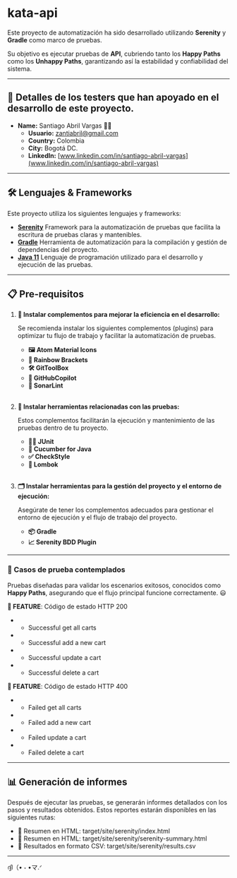 # kata-api

Este proyecto de automatización ha sido desarrollado utilizando **Serenity** y **Gradle** como marco de pruebas.

Su objetivo es ejecutar pruebas de **API**, cubriendo tanto los **Happy Paths** como los **Unhappy Paths**, garantizando así la estabilidad y confiabilidad del sistema.
***

## 👥 Detalles de los testers que han apoyado en el desarrollo de este proyecto.


* **Name:** Santiago Abril Vargas 🧑‍💻
    * **Usuario:** zantiabril@gmail.com
    * **Country:** Colombia
    * **City:** Bogotá DC.
    * **LinkedIn:** [www.linkedin.com/in/santiago-abril-vargas](www.linkedin.com/in/santiago-abril-vargas)

***

## 🛠️ Lenguajes & Frameworks

Este proyecto utiliza los siguientes lenguajes y frameworks:

* **[Serenity](https://serenity-bdd.github.io/docs/guide/user_guide_intro)** Framework para la automatización de pruebas que facilita la escritura de pruebas claras y mantenibles.
* **[Gradle](https://docs.gradle.org/current/userguide/userguide.html)** Herramienta de automatización para la compilación y gestión de dependencias del proyecto.
* **[Java 11](https://www.oracle.com/co/java/technologies/javase/jdk11-archive-downloads.html)** Lenguaje de programación utilizado para el desarrollo y ejecución de las pruebas.


***

## 📋 Pre-requisitos

1. **🔧 Instalar complementos para mejorar la eficiencia en el desarrollo:**

   Se recomienda instalar los siguientes complementos (plugins) para optimizar tu flujo de trabajo y facilitar la automatización de pruebas.

    * **🖼️ Atom Material Icons**
    * **🌈 Rainbow Brackets**
    * **🛠️ GitToolBox**
    * **🤖 GitHubCopilot**
    * **🧩 SonarLint**<br/><br/>

2. **🧪 Instalar herramientas relacionadas con las pruebas:**

   Estos complementos facilitarán la ejecución y mantenimiento de las pruebas dentro de tu proyecto.

    * **🧑‍💻 JUnit**
    * **🥒 Cucumber for Java**
    * **✅ CheckStyle**
    * **🧹 Lombok**<br/><br/>

3. **🗂️ Instalar herramientas para la gestión del proyecto y el entorno de ejecución:**

   Asegúrate de tener los complementos adecuados para gestionar el entorno de ejecución y el flujo de trabajo del proyecto.

    * **📦 Gradle**
    * **📈 Serenity BDD Plugin**

***

### 🧪 Casos de prueba contemplados

Pruebas diseñadas para validar los escenarios exitosos, conocidos como **Happy Paths**, asegurando que el flujo principal funcione correctamente. 😃

**🌟 FEATURE**: Código de estado HTTP 200
- * Successful get all carts
- * Successful add a new cart
- * Successful update a cart
- * Successful delete a cart

**🌟 FEATURE**: Código de estado HTTP 400
- * Failed get all carts
- * Failed add a new cart
- * Failed update a cart
- * Failed delete a cart

***

## 📊 Generación de informes

Después de ejecutar las pruebas, se generarán informes detallados con los pasos y resultados obtenidos. Estos reportes estarán disponibles en las siguientes rutas:
* 📂 Resumen en HTML: target/site/serenity/index.html
* 📂 Resumen en HTML: target/site/serenity/serenity-summary.html
* 📂 Resultados en formato CSV: target/site/serenity/results.csv

***
ദ്ദി（• ˕ •マ.ᐟ